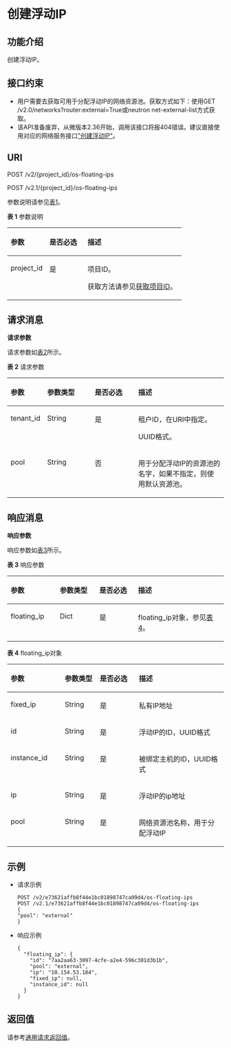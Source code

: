 # 创建浮动IP<a name="ZH-CN_TOPIC_0065820816"></a>

## 功能介绍<a name="zh-cn_topic_0057972670_section30936422"></a>

创建浮动IP。

## 接口约束<a name="zh-cn_topic_0057972670_section22822288"></a>

-   用户需要去获取可用于分配浮动IP的网络资源池。获取方式如下：使用GET /v2.0/networks?router:external=True或neutron net-external-list方式获取。
-   该API准备废弃，从微版本2.36开始，调用该接口将报404错误。建议直接使用对应的网络服务接口["创建浮动IP"](https://support.huaweicloud.com/api-vpc/zh-cn_topic_0060333022.html)。

## URI<a name="zh-cn_topic_0057972670_section9992350"></a>

POST /v2/\{project\_id\}/os-floating-ips

POST /v2.1/\{project\_id\}/os-floating-ips

参数说明请参见[表1](#zh-cn_topic_0057972670_table32475667)。

**表 1**  参数说明

<a name="zh-cn_topic_0057972670_table32475667"></a>
<table><thead align="left"><tr id="zh-cn_topic_0057972670_row44937496"><th class="cellrowborder" valign="top" width="22.24%" id="mcps1.2.4.1.1"><p id="p5187119"><a name="p5187119"></a><a name="p5187119"></a>参数</p>
</th>
<th class="cellrowborder" valign="top" width="21.87%" id="mcps1.2.4.1.2"><p id="p17503500"><a name="p17503500"></a><a name="p17503500"></a>是否必选</p>
</th>
<th class="cellrowborder" valign="top" width="55.88999999999999%" id="mcps1.2.4.1.3"><p id="p8497414"><a name="p8497414"></a><a name="p8497414"></a>描述</p>
</th>
</tr>
</thead>
<tbody><tr id="zh-cn_topic_0057972670_row1664874"><td class="cellrowborder" valign="top" width="22.24%" headers="mcps1.2.4.1.1 "><p id="zh-cn_topic_0057972670_p637140"><a name="zh-cn_topic_0057972670_p637140"></a><a name="zh-cn_topic_0057972670_p637140"></a>project_id</p>
</td>
<td class="cellrowborder" valign="top" width="21.87%" headers="mcps1.2.4.1.2 "><p id="zh-cn_topic_0057972670_p51608407"><a name="zh-cn_topic_0057972670_p51608407"></a><a name="zh-cn_topic_0057972670_p51608407"></a>是</p>
</td>
<td class="cellrowborder" valign="top" width="55.88999999999999%" headers="mcps1.2.4.1.3 "><p id="p37593705"><a name="p37593705"></a><a name="p37593705"></a>项目ID。</p>
<p id="p1180512217438"><a name="p1180512217438"></a><a name="p1180512217438"></a>获取方法请参见<a href="获取项目ID.md">获取项目ID</a>。</p>
</td>
</tr>
</tbody>
</table>

## 请求消息<a name="zh-cn_topic_0057972670_section4074007"></a>

**请求参数**

请求参数如[表2](#zh-cn_topic_0057972670_table62287048)所示。

**表 2**  请求参数

<a name="zh-cn_topic_0057972670_table62287048"></a>
<table><thead align="left"><tr id="zh-cn_topic_0057972670_row38823967"><th class="cellrowborder" valign="top" width="16.73%" id="mcps1.2.5.1.1"><p id="zh-cn_topic_0057972670_p57733603"><a name="zh-cn_topic_0057972670_p57733603"></a><a name="zh-cn_topic_0057972670_p57733603"></a>参数</p>
</th>
<th class="cellrowborder" valign="top" width="21.990000000000002%" id="mcps1.2.5.1.2"><p id="zh-cn_topic_0057972670_p45910260"><a name="zh-cn_topic_0057972670_p45910260"></a><a name="zh-cn_topic_0057972670_p45910260"></a>参数类型</p>
</th>
<th class="cellrowborder" valign="top" width="20.11%" id="mcps1.2.5.1.3"><p id="zh-cn_topic_0057972670_p27743545"><a name="zh-cn_topic_0057972670_p27743545"></a><a name="zh-cn_topic_0057972670_p27743545"></a>是否必选</p>
</th>
<th class="cellrowborder" valign="top" width="41.17%" id="mcps1.2.5.1.4"><p id="zh-cn_topic_0057972670_p32634650"><a name="zh-cn_topic_0057972670_p32634650"></a><a name="zh-cn_topic_0057972670_p32634650"></a>描述</p>
</th>
</tr>
</thead>
<tbody><tr id="zh-cn_topic_0057972670_row25276401"><td class="cellrowborder" valign="top" width="16.73%" headers="mcps1.2.5.1.1 "><p id="zh-cn_topic_0057972670_p34122633"><a name="zh-cn_topic_0057972670_p34122633"></a><a name="zh-cn_topic_0057972670_p34122633"></a>tenant_id</p>
</td>
<td class="cellrowborder" valign="top" width="21.990000000000002%" headers="mcps1.2.5.1.2 "><p id="zh-cn_topic_0057972670_p12469873"><a name="zh-cn_topic_0057972670_p12469873"></a><a name="zh-cn_topic_0057972670_p12469873"></a>String</p>
</td>
<td class="cellrowborder" valign="top" width="20.11%" headers="mcps1.2.5.1.3 "><p id="zh-cn_topic_0057972670_p3426769"><a name="zh-cn_topic_0057972670_p3426769"></a><a name="zh-cn_topic_0057972670_p3426769"></a>是</p>
</td>
<td class="cellrowborder" valign="top" width="41.17%" headers="mcps1.2.5.1.4 "><p id="p993215234119"><a name="p993215234119"></a><a name="p993215234119"></a>租户ID，在URI中指定。</p>
<p id="zh-cn_topic_0057972670_p9132882"><a name="zh-cn_topic_0057972670_p9132882"></a><a name="zh-cn_topic_0057972670_p9132882"></a>UUID格式。</p>
</td>
</tr>
<tr id="zh-cn_topic_0057972670_row15087078"><td class="cellrowborder" valign="top" width="16.73%" headers="mcps1.2.5.1.1 "><p id="zh-cn_topic_0057972670_p14093819"><a name="zh-cn_topic_0057972670_p14093819"></a><a name="zh-cn_topic_0057972670_p14093819"></a>pool</p>
</td>
<td class="cellrowborder" valign="top" width="21.990000000000002%" headers="mcps1.2.5.1.2 "><p id="zh-cn_topic_0057972670_p748676"><a name="zh-cn_topic_0057972670_p748676"></a><a name="zh-cn_topic_0057972670_p748676"></a>String</p>
</td>
<td class="cellrowborder" valign="top" width="20.11%" headers="mcps1.2.5.1.3 "><p id="zh-cn_topic_0057972670_p60642794"><a name="zh-cn_topic_0057972670_p60642794"></a><a name="zh-cn_topic_0057972670_p60642794"></a>否</p>
</td>
<td class="cellrowborder" valign="top" width="41.17%" headers="mcps1.2.5.1.4 "><p id="zh-cn_topic_0057972670_p13119252"><a name="zh-cn_topic_0057972670_p13119252"></a><a name="zh-cn_topic_0057972670_p13119252"></a>用于分配浮动IP的资源池的名字，如果不指定，则使用默认资源池。</p>
</td>
</tr>
</tbody>
</table>

## 响应消息<a name="zh-cn_topic_0057972670_section36666067"></a>

**响应参数**

响应参数如[表3](#zh-cn_topic_0057972670_table56026474)所示。

**表 3**  响应参数

<a name="zh-cn_topic_0057972670_table56026474"></a>
<table><thead align="left"><tr id="zh-cn_topic_0057972670_row18214233"><th class="cellrowborder" valign="top" width="22.697730226977303%" id="mcps1.2.5.1.1"><p id="p1857817110255"><a name="p1857817110255"></a><a name="p1857817110255"></a>参数</p>
</th>
<th class="cellrowborder" valign="top" width="18.27817218278172%" id="mcps1.2.5.1.2"><p id="p1557841182517"><a name="p1557841182517"></a><a name="p1557841182517"></a>参数类型</p>
</th>
<th class="cellrowborder" valign="top" width="17.858214178582145%" id="mcps1.2.5.1.3"><p id="p4578191192512"><a name="p4578191192512"></a><a name="p4578191192512"></a>是否必选</p>
</th>
<th class="cellrowborder" valign="top" width="41.16588341165884%" id="mcps1.2.5.1.4"><p id="p8578111172512"><a name="p8578111172512"></a><a name="p8578111172512"></a>描述</p>
</th>
</tr>
</thead>
<tbody><tr id="zh-cn_topic_0057972670_row11710498"><td class="cellrowborder" valign="top" width="22.697730226977303%" headers="mcps1.2.5.1.1 "><p id="zh-cn_topic_0057972670_p9026257"><a name="zh-cn_topic_0057972670_p9026257"></a><a name="zh-cn_topic_0057972670_p9026257"></a>floating_ip</p>
</td>
<td class="cellrowborder" valign="top" width="18.27817218278172%" headers="mcps1.2.5.1.2 "><p id="zh-cn_topic_0057972670_p60038205"><a name="zh-cn_topic_0057972670_p60038205"></a><a name="zh-cn_topic_0057972670_p60038205"></a>Dict</p>
</td>
<td class="cellrowborder" valign="top" width="17.858214178582145%" headers="mcps1.2.5.1.3 "><p id="zh-cn_topic_0057972670_p31256397"><a name="zh-cn_topic_0057972670_p31256397"></a><a name="zh-cn_topic_0057972670_p31256397"></a>是</p>
</td>
<td class="cellrowborder" valign="top" width="41.16588341165884%" headers="mcps1.2.5.1.4 "><p id="zh-cn_topic_0057972670_p48740201"><a name="zh-cn_topic_0057972670_p48740201"></a><a name="zh-cn_topic_0057972670_p48740201"></a>floating_ip对象，参见<a href="#zh-cn_topic_0057972670_table55642234">表4</a>。</p>
</td>
</tr>
</tbody>
</table>

**表 4**  floating\_ip对象

<a name="zh-cn_topic_0057972670_table55642234"></a>
<table><thead align="left"><tr id="zh-cn_topic_0057972670_row53704644"><th class="cellrowborder" valign="top" width="24.997500249975%" id="mcps1.2.5.1.1"><p id="p1385210153257"><a name="p1385210153257"></a><a name="p1385210153257"></a>参数</p>
</th>
<th class="cellrowborder" valign="top" width="16.168383161683835%" id="mcps1.2.5.1.2"><p id="p8852171516252"><a name="p8852171516252"></a><a name="p8852171516252"></a>参数类型</p>
</th>
<th class="cellrowborder" valign="top" width="18.04819518048195%" id="mcps1.2.5.1.3"><p id="p985217151255"><a name="p985217151255"></a><a name="p985217151255"></a>是否必选</p>
</th>
<th class="cellrowborder" valign="top" width="40.78592140785921%" id="mcps1.2.5.1.4"><p id="p485291517253"><a name="p485291517253"></a><a name="p485291517253"></a>描述</p>
</th>
</tr>
</thead>
<tbody><tr id="zh-cn_topic_0057972670_row19737894"><td class="cellrowborder" valign="top" width="24.997500249975%" headers="mcps1.2.5.1.1 "><p id="zh-cn_topic_0057972670_p55265559"><a name="zh-cn_topic_0057972670_p55265559"></a><a name="zh-cn_topic_0057972670_p55265559"></a>fixed_ip</p>
</td>
<td class="cellrowborder" valign="top" width="16.168383161683835%" headers="mcps1.2.5.1.2 "><p id="zh-cn_topic_0057972670_p47325326"><a name="zh-cn_topic_0057972670_p47325326"></a><a name="zh-cn_topic_0057972670_p47325326"></a>String</p>
</td>
<td class="cellrowborder" valign="top" width="18.04819518048195%" headers="mcps1.2.5.1.3 "><p id="zh-cn_topic_0057972670_p8146160"><a name="zh-cn_topic_0057972670_p8146160"></a><a name="zh-cn_topic_0057972670_p8146160"></a>是</p>
</td>
<td class="cellrowborder" valign="top" width="40.78592140785921%" headers="mcps1.2.5.1.4 "><p id="zh-cn_topic_0057972670_p55859239"><a name="zh-cn_topic_0057972670_p55859239"></a><a name="zh-cn_topic_0057972670_p55859239"></a>私有IP地址</p>
</td>
</tr>
<tr id="zh-cn_topic_0057972670_row32971110"><td class="cellrowborder" valign="top" width="24.997500249975%" headers="mcps1.2.5.1.1 "><p id="zh-cn_topic_0057972670_p53414263"><a name="zh-cn_topic_0057972670_p53414263"></a><a name="zh-cn_topic_0057972670_p53414263"></a>id</p>
</td>
<td class="cellrowborder" valign="top" width="16.168383161683835%" headers="mcps1.2.5.1.2 "><p id="zh-cn_topic_0057972670_p31588048"><a name="zh-cn_topic_0057972670_p31588048"></a><a name="zh-cn_topic_0057972670_p31588048"></a>String</p>
</td>
<td class="cellrowborder" valign="top" width="18.04819518048195%" headers="mcps1.2.5.1.3 "><p id="zh-cn_topic_0057972670_p8495130"><a name="zh-cn_topic_0057972670_p8495130"></a><a name="zh-cn_topic_0057972670_p8495130"></a>是</p>
</td>
<td class="cellrowborder" valign="top" width="40.78592140785921%" headers="mcps1.2.5.1.4 "><p id="zh-cn_topic_0057972670_p17016957"><a name="zh-cn_topic_0057972670_p17016957"></a><a name="zh-cn_topic_0057972670_p17016957"></a>浮动IP的ID，UUID格式</p>
</td>
</tr>
<tr id="zh-cn_topic_0057972670_row18934887"><td class="cellrowborder" valign="top" width="24.997500249975%" headers="mcps1.2.5.1.1 "><p id="zh-cn_topic_0057972670_p57330849"><a name="zh-cn_topic_0057972670_p57330849"></a><a name="zh-cn_topic_0057972670_p57330849"></a>instance_id</p>
</td>
<td class="cellrowborder" valign="top" width="16.168383161683835%" headers="mcps1.2.5.1.2 "><p id="zh-cn_topic_0057972670_p13287175"><a name="zh-cn_topic_0057972670_p13287175"></a><a name="zh-cn_topic_0057972670_p13287175"></a>String</p>
</td>
<td class="cellrowborder" valign="top" width="18.04819518048195%" headers="mcps1.2.5.1.3 "><p id="zh-cn_topic_0057972670_p2519427"><a name="zh-cn_topic_0057972670_p2519427"></a><a name="zh-cn_topic_0057972670_p2519427"></a>是</p>
</td>
<td class="cellrowborder" valign="top" width="40.78592140785921%" headers="mcps1.2.5.1.4 "><p id="zh-cn_topic_0057972670_p2747002"><a name="zh-cn_topic_0057972670_p2747002"></a><a name="zh-cn_topic_0057972670_p2747002"></a>被绑定主机的ID，UUID格式</p>
</td>
</tr>
<tr id="zh-cn_topic_0057972670_row24723024"><td class="cellrowborder" valign="top" width="24.997500249975%" headers="mcps1.2.5.1.1 "><p id="zh-cn_topic_0057972670_p56407950"><a name="zh-cn_topic_0057972670_p56407950"></a><a name="zh-cn_topic_0057972670_p56407950"></a>ip</p>
</td>
<td class="cellrowborder" valign="top" width="16.168383161683835%" headers="mcps1.2.5.1.2 "><p id="zh-cn_topic_0057972670_p5641212"><a name="zh-cn_topic_0057972670_p5641212"></a><a name="zh-cn_topic_0057972670_p5641212"></a>String</p>
</td>
<td class="cellrowborder" valign="top" width="18.04819518048195%" headers="mcps1.2.5.1.3 "><p id="zh-cn_topic_0057972670_p54284994"><a name="zh-cn_topic_0057972670_p54284994"></a><a name="zh-cn_topic_0057972670_p54284994"></a>是</p>
</td>
<td class="cellrowborder" valign="top" width="40.78592140785921%" headers="mcps1.2.5.1.4 "><p id="zh-cn_topic_0057972670_p35008393"><a name="zh-cn_topic_0057972670_p35008393"></a><a name="zh-cn_topic_0057972670_p35008393"></a>浮动IP的ip地址</p>
</td>
</tr>
<tr id="zh-cn_topic_0057972670_row46640084"><td class="cellrowborder" valign="top" width="24.997500249975%" headers="mcps1.2.5.1.1 "><p id="zh-cn_topic_0057972670_p19750463"><a name="zh-cn_topic_0057972670_p19750463"></a><a name="zh-cn_topic_0057972670_p19750463"></a>pool</p>
</td>
<td class="cellrowborder" valign="top" width="16.168383161683835%" headers="mcps1.2.5.1.2 "><p id="zh-cn_topic_0057972670_p56283646"><a name="zh-cn_topic_0057972670_p56283646"></a><a name="zh-cn_topic_0057972670_p56283646"></a>String</p>
</td>
<td class="cellrowborder" valign="top" width="18.04819518048195%" headers="mcps1.2.5.1.3 "><p id="zh-cn_topic_0057972670_p62681466"><a name="zh-cn_topic_0057972670_p62681466"></a><a name="zh-cn_topic_0057972670_p62681466"></a>是</p>
</td>
<td class="cellrowborder" valign="top" width="40.78592140785921%" headers="mcps1.2.5.1.4 "><p id="zh-cn_topic_0057972670_p44033946"><a name="zh-cn_topic_0057972670_p44033946"></a><a name="zh-cn_topic_0057972670_p44033946"></a>网络资源池名称，用于分配浮动IP</p>
</td>
</tr>
</tbody>
</table>

## 示例<a name="zh-cn_topic_0057972670_section61559149"></a>

-   请求示例

    ```
    POST /v2/e73621affb8f44e1bc01898747ca09d4/os-floating-ips
    POST /v2.1/e73621affb8f44e1bc01898747ca09d4/os-floating-ips
    {
    "pool": "external"
    }
    ```

-   响应示例

    ```
    {
      "floating_ip": {
        "id": "7aa2aa63-3097-4cfe-a2e4-596c301d3b1b",
        "pool": "external",
        "ip": "10.154.53.184",
        "fixed_ip": null,
        "instance_id": null
      }
    }
    ```


## 返回值<a name="zh-cn_topic_0057972670_zh-cn_topic_0020212692_section22960139"></a>

请参考[通用请求返回值](通用请求返回值.md)。

